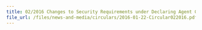 ```yaml
---
title: 02/2016 Changes to Security Requirements under Declaring Agent Governance Framework
file_url: /files/news-and-media/circulars/2016-01-22-Circular022016.pdf
---
```

